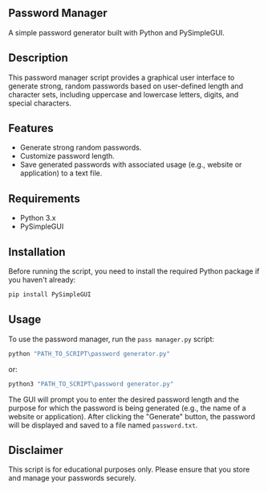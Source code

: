 ## Password Manager

A simple password generator built with Python and PySimpleGUI.

## Description

This password manager script provides a graphical user interface to generate strong, random passwords based on user-defined length and character sets, including uppercase and lowercase letters, digits, and special characters.

## Features

- Generate strong random passwords.
- Customize password length.
- Save generated passwords with associated usage (e.g., website or application) to a text file.

## Requirements

- Python 3.x
- PySimpleGUI

## Installation

Before running the script, you need to install the required Python package if you haven't already:

```bash
pip install PySimpleGUI
```

## Usage

To use the password manager, run the `pass manager.py` script:

```bash
python "PATH_TO_SCRIPT\password generator.py"
```

or:

```bash
python3 "PATH_TO_SCRIPT\password generator.py"
```

The GUI will prompt you to enter the desired password length and the purpose for which the password is being generated (e.g., the name of a website or application). After clicking the "Generate" button, the password will be displayed and saved to a file named `password.txt`.

## Disclaimer

This script is for educational purposes only. Please ensure that you store and manage your passwords securely.
